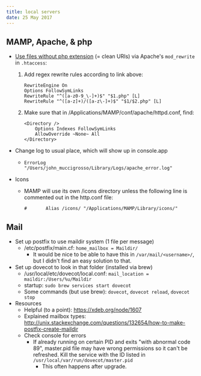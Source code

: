 ```yaml
---
title: local servers
date: 25 May 2017
---
```


## MAMP, Apache, & php

- [Use files without php extension](http://wettone.com/code/clean-urls) (= clean URIs) via Apache's `mod_rewrite` in `.htaccess`:
	1. Add regex rewrite rules according to link above:  
  
    	```
    	RewriteEngine On  
    	Options FollowSymLinks  
    	RewriteRule "^([a-z0-9_\-]+)$" "$1.php" [L]  
    	RewriteRule "^([a-z]+)/([a-z\-]+)$" "$1/$2.php" [L]  
    	```
    	
	1. Make sure that in /Applications/MAMP/conf/apache/httpd.conf, find:
	
		```
		<Directory />
		    Options Indexes FollowSymLinks
		    AllowOverride ~None~ All
		</Directory>
		```

- Change log to usual place, which will show up in console.app
	- `ErrorLog "/Users/john_muccigrosso/Library/Logs/apache_error.log"`

- Icons
    - MAMP will use its own /icons directory unless the following line is commented out in the http.conf file:

        ```
        #       Alias /icons/ "/Applications/MAMP/Library/icons/"
        ```

## Mail
- Set up postfix to use maildir system (1 file per message)
	- /etc/postfix/main.cf: `home_mailbox = Maildir/`
		- It would be nice to be able to have this in `/var/mail/<username>/`, but I didn't find an easy solution to that.
- Set up dovecot to look in that folder (installed via brew)
	- /usr/local/etc/dovecot/local.conf: `mail_location = maildir:/Users/%u/Maildir`
	- startup: `sudo brew services start dovecot`
	- Some commands (but use brew): `dovecot`, `dovecot reload`, `dovecot stop`
- Resources
    - Helpful (to a point): <https://xdeb.org/node/1607>
    - Explained mailbox types: <http://unix.stackexchange.com/questions/132654/how-to-make-postfix-create-maildir>
    - Check console for errors
        - If already running on certain PID and exits "with abnormal code 89", master.pid file may have wrong permissions so it can't be refreshed. Kill the service with the ID listed in `/usr/local/var/run/dovecot/master.pid` 
            - This often happens after upgrade.
